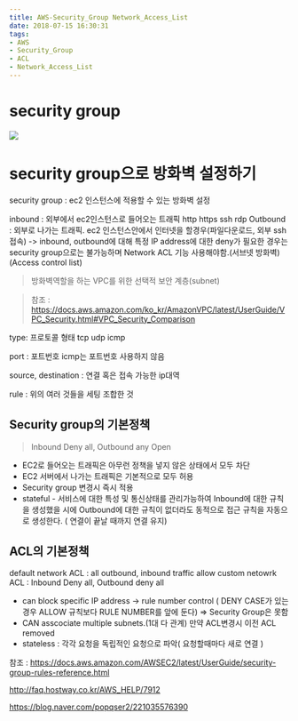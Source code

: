```yaml
---
title: AWS-Security_Group Network_Access_List
date: 2018-07-15 16:30:31
tags:
- AWS
- Security_Group
- ACL
- Network_Access_List
---
```

# security group

<img src='https://q00.github.io/img/aws.png'>

# security group으로 방화벽 설정하기

security group : ec2 인스턴스에 적용할 수 있는 방화벽 설정

inbound : 외부에서 ec2인스턴스로 들어오는 트래픽 http https ssh rdp
Outbound : 외부로 나가는 트래픽. ec2 인스턴스안에서 인터넷을 할경우(파일다운로드, 외부 ssh접속)
-> inbound, outbound에 대해 특정 IP address에 대한 deny가 필요한 경우는 security group으로는 불가능하며 Network ACL 기능 사용해야함.(서브넷 방화벽)
(Access control list) 
>방화벽역할을 하는 VPC를 위한 선택적 보안 계층(subnet)

>참조 :
https://docs.aws.amazon.com/ko_kr/AmazonVPC/latest/UserGuide/VPC_Security.html#VPC_Security_Comparison

type: 프로토콜 형태 tcp udp icmp

port : 포트번호  icmp는 포트번호 사용하지 않음

source, destination : 연결 혹은 접속 가능한 ip대역

rule : 위의 여러 것들을 세팅 조합한 것

## Security group의 기본정책
>Inbound Deny all, Outbound any Open
- EC2로 들어오는 트래픽은 아무런 정책을 넣지 않은 상태에서 모두 차단
- EC2 서버에서 나가는 트래픽은 기본적으로 모두 허용
- Security group 변경시 즉시 적용
- stateful - 서비스에 대한 특성 및 통신상태를 관리가능하여 Inbound에 대한 규칙을 생성했을 시에 Outbound에 대한 규칙이 없더라도 동적으로 접근 규칙을 자동으로 생성한다. ( 연결이 끝날 때까지 연결 유지)

## ACL의 기본정책
default network ACL : all outbound, inbound traffic allow
custom netowrk ACL : Inbound Deny all, Outbound deny all
- can block specific IP address -> rule number control ( DENY CASE가 있는 경우 ALLOW 규칙보다 RULE NUMBER를 앞에 둔다) => Security Group은 못함
- CAN asscociate multiple subnets.(1대 다 관계) 만약 ACL변경시 이전 ACL removed
- stateless : 각각 요청을 독립적인 요청으로 파악( 요청할때마다 새로 연결 )


참조 :
https://docs.aws.amazon.com/AWSEC2/latest/UserGuide/security-group-rules-reference.html

http://faq.hostway.co.kr/AWS_HELP/7912

https://blog.naver.com/popqser2/221035576390